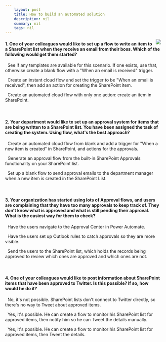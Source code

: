 ```yaml
---
    layout: post
    title: How to build an automated solution 
    description: nil
    summary: nil
    tags: nil
---
```



 <a target="_blank" href="https://docs.microsoft.com/en-us/learn/modules/build-automated-solution/5-knowledge-check/"><i class="fas fa-external-link-alt"></i> </a>
 <img align="right" src="https://docs.microsoft.com/en-us/learn/achievements/build-automated-solution.svg">
####  1. One of your colleagues would like to set up a flow to write an item to a SharePoint list when they receive an email from their boss. Which of the following would get them started?


<i class='fas fa-check-square' style='color: Dodgerblue;'></i> &nbsp;&nbsp;See if any templates are available for this scenario. If one exists, use that, otherwise create a blank flow with a "When an email is received" trigger.

<i class='far fa-square'></i> &nbsp;&nbsp;Create an instant cloud flow and set the trigger to be "When an email is received", then add an action for creating the SharePoint item.

<i class='far fa-square'></i> &nbsp;&nbsp;Create an automated cloud flow with only one action: create an item in SharePoint.
<br />
<br />
<br />

####  2. Your department would like to set up an approval system for items that are being written to a SharePoint list. You have been assigned the task of creating the system. Using flow, what's the best approach?


<i class='far fa-square'></i> &nbsp;&nbsp;Create an automated cloud flow from blank and add a trigger for "When a new item is created" in SharePoint, and actions for the approvals.

<i class='fas fa-check-square' style='color: Dodgerblue;'></i> &nbsp;&nbsp;Generate an approval flow from the built-in SharePoint Approvals functionality on your SharePoint list.

<i class='far fa-square'></i> &nbsp;&nbsp;Set up a blank flow to send approval emails to the department manager when a new item is created in the SharePoint List.
<br />
<br />
<br />

####  3. Your organization has started using lots of Approval flows, and users are complaining that they have too many approvals to keep track of. They don’t know what is approved and what is still pending their approval. What is the easiest way for them to check?


<i class='fas fa-check-square' style='color: Dodgerblue;'></i> &nbsp;&nbsp;Have the users navigate to the Approval Center in Power Automate.

<i class='far fa-square'></i> &nbsp;&nbsp;Have the users set up Outlook rules to catch approvals so they are more visible.

<i class='far fa-square'></i> &nbsp;&nbsp;Send the users to the SharePoint list, which holds the records being approved to review which ones are approved and which ones are not.
<br />
<br />
<br />

####  4. One of your colleagues would like to post information about SharePoint items that have been approved to Twitter. Is this possible? If so, how would he do it?


<i class='far fa-square'></i> &nbsp;&nbsp;No, it's not possible. SharePoint lists don't connect to Twitter directly, so there's no way to Tweet about approved items.

<i class='far fa-square'></i> &nbsp;&nbsp;Yes, it's possible. He can create a flow to monitor his SharePoint list for approved items, then notify him so he can Tweet the details manually.

<i class='fas fa-check-square' style='color: Dodgerblue;'></i> &nbsp;&nbsp;Yes, it's possible. He can create a flow to monitor his SharePoint list for approved items, then Tweet the details.
<br />
<br />
<br />
